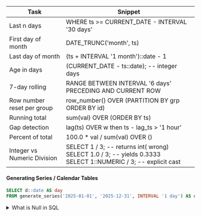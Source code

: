 | Task               | Snippet                              |
|--------------------|--------------------------------------|
| Last n days        | WHERE ts >= CURRENT_DATE - INTERVAL '30 days'|
| First day of month | DATE_TRUNC('month', ts)              |
| Last day of month  | (ts + INTERVAL '1 month')::date - 1  |
| Age in days        | (CURRENT_DATE - ts::date);  -- integer days|
| 7-day rolling      | RANGE BETWEEN INTERVAL '6 days' PRECEDING AND CURRENT ROW |
| Row number reset per group | row_number() OVER (PARTITION BY grp ORDER BY id)|	
|Running total	     |sum(val) OVER (ORDER BY ts)|
|Gap detection	     |lag(ts) OVER w then ts - lag_ts > '1 hour'|
|Percent of total	 |100.0 * val / sum(val) OVER ()|
|Integer vs Numeric Division| SELECT 1 / 3; -- returns int( wrong) <br> SELECT 1.0 / 3; -- yields 0.3333 <br> SELECT 1::NUMERIC / 3; -- explicit cast 


#### Generating Series / Calendar Tables
```sql
SELECT d::date AS day
FROM generate_series('2025-01-01', '2025-12-31', INTERVAL '1 day') AS d;
```

<details>
<summary> What is Null in SQL </summary>

> **NULL ≠ 0 ≠ empty string ("") ≠ 'NULL'**  
> It simply means **“no value / unknown.”**

### 1. SQL has Three-Valued Logic

| Expression        | Result    |
|-------------------|-----------|
| 5 = 5             | `TRUE`    |
| 5 = 7             | `FALSE`   |
| 5 = NULL          | `UNKNOWN` |
| NULL = NULL       | `UNKNOWN` |

`WHERE` filters out rows that evaluate to `FALSE` **or** `UNKNOWN`.

### 2. Testing for NULL
```sql
-- Correct
col IS NULL
col IS NOT NULL

COUNT(*)      -- counts ALL rows
COUNT(col)    -- skips NULLs
SUM / AVG     -- skip NULL values

Inner join: NULL in join key never matches.
Outer join: produces NULLs on the “missing” side.

ORDER BY col            -- engine default (NULL first/last)
ORDER BY col NULLS LAST -- explicit control
```

| Function                | Purpose                              | Example                              |
|-------------------------|--------------------------------------|--------------------------------------|
| COALESCE(a, b, …)       | First non-NULL value                | COALESCE(phone, mobile, 'N/A')     |
| ISNULL(a, b)  (not in postgress only in MySQL)  | Same as above                        | ISNULL(bonus, 0)                   |
| IFNULL(a, b)  (not in postgress only in MySQL)  | Same as above                        | IFNULL(bonus, 0)                  |
| NULLIF(a, b)         | Return NULL if `a = b`; otherwise `a`| NULLIF(col1, col2)                |






### Top Gotchas to Verbally Call Out

- “I’m casting to NUMERIC so integer division doesn’t bite us.”
- “Filtering in HAVING because it depends on the aggregate.”
- “Using IS DISTINCT FROM for NULL-safe diff.”
- “Index can’t be used if we wrap the column in a function—so I rewrote the predicate.”
- “Window frame defaults to RANGE BETWEEN UNBOUNDED PRECEDING AND CURRENT ROW; I override to 6-day range so it’s calendar-correct.”


### Read up if you need 
<details> 
<summary>1. DATE_TRUNC </summary>
**Output** - The returned value is a TIMESTAMP (or TIMESTAMPTZ if the input is), not a string or partial date.
    
**Use** - used to truncate a timestamp or date to a specified level of precision. 

If, you're using 'month' as the precision level, it will truncate the date or timestamp to the first day of the month, removing the day, hour, minute, second, and any fractional seconds from the value.

It keeps the year and month intact but sets the day to 01 and the time components to midnight (00:00:00).
```sql
DATE_TRUNC('month', t.Order_Date_Time)  --2023-08-15 14:30:00 returns 2023-08-01 00:00:00
DATE_TRUNC('month', t.Order_Date_Time) = '2023-08-01'::date
``` 
- Be mindful of timezone settings if Order_Date_Time includes timezone info (TIMESTAMPTZ), as DATE_TRUNC respects the timezone.
- Sometimes prevent the use of an index on Order_Date_Time unless you have a functional index on DATE_TRUNC('month', Order_Date_Time)
- Consider alternative range queries like Order_Date_Time >= '2023-08-01' AND Order_Date_Time < '2023-09-01', which are often more index-friendly.